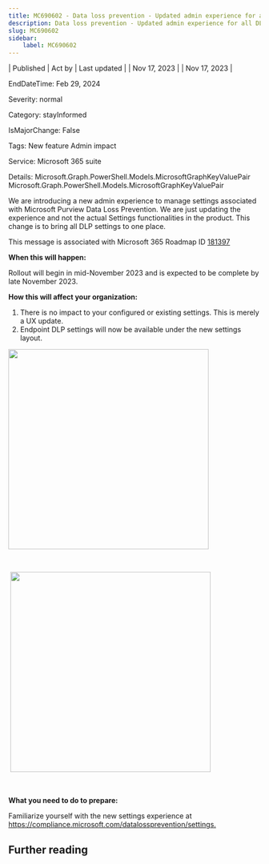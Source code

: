 ```yaml
---
title: MC690602 - Data loss prevention - Updated admin experience for all DLP settings
description: Data loss prevention - Updated admin experience for all DLP settings
slug: MC690602
sidebar:
    label: MC690602
---
```



| Published | Act by | Last updated |
| Nov 17, 2023 |  | Nov 17, 2023 |

EndDateTime: Feb 29, 2024

Severity: normal

Category: stayInformed

IsMajorChange: False

Tags: New feature Admin impact

Service: Microsoft 365 suite

Details: Microsoft.Graph.PowerShell.Models.MicrosoftGraphKeyValuePair Microsoft.Graph.PowerShell.Models.MicrosoftGraphKeyValuePair

<p>We are introducing a new admin experience to manage settings associated with Microsoft Purview Data Loss Prevention. We are just updating the experience and not the actual Settings functionalities in the product. This change is to bring all DLP settings to one place.</p>
<p>This message is associated with Microsoft 365 Roadmap ID <a href="https://www.microsoft.com/microsoft-365/roadmap?filters=&amp;searchterms=181397" target="_blank">181397</a></p>
<p><b>When this will happen:</b></p>

<p>Rollout will begin in mid-November 2023 and is expected to be complete by late November 2023.&nbsp;</p>

<p><b>How this will affect your organization:</b></p>

<ol><li>There is no impact to your configured or existing settings. This is merely a UX update.  
</li><li>Endpoint DLP settings will now be available under the new settings layout.</li></ol><p><img src="https://img-prod-cms-rt-microsoft-com.akamaized.net/cms/api/am/imageFileData/RW1eIoL?ver=644b" style="width: 400px;"></p><p><br></p><p>&nbsp;<img src="https://img-prod-cms-rt-microsoft-com.akamaized.net/cms/api/am/imageFileData/RW1eL01?ver=bdc8" style="width: 400px;"></p><p><br></p>
<p><b>What you need to do to prepare:</b></p>
<p>Familiarize yourself with the new settings experience at <a href="https://compliance.microsoft.com/datalossprevention/settings" target="_blank">https://compliance.microsoft.com/datalossprevention/settings.</a></p>

## Further reading
